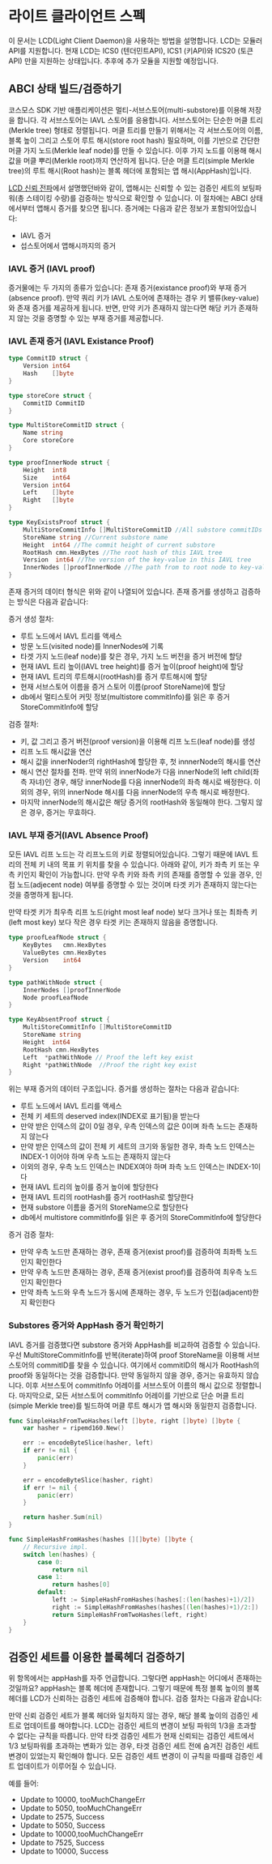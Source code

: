 # 라이트 클라이언트 스펙

이 문서는 LCD(Light Client Daemon)을 사용하는 방법을 설명합니다. LCD는 모듈러 API를 지원합니다. 현재 LCD는 ICS0 (텐더민트API), ICS1 (키API)와 ICS20 (토큰API) 만을 지원하는 상태입니다. 추후에 추가 모듈을 지원할 예정입니다.

## ABCI 상태 빌드/검증하기

코스모스 SDK 기반 애플리케이션은 멀티-서브스토어(multi-substore)를 이용해 저장을 합니다. 각 서브스토어는 IAVL 스토어를 응용합니다. 서브스토어는 단순한 머클 트리(Merkle tree) 형태로 정렬됩니다. 머클 트리를 만들기 위해서는 각 서브스토어의 이름, 블록 높이 그리고 스토어 루트 해시(store root hash) 필요하며, 이를 기반으로 간단한 머클 가지 노드(Merkle leaf node)를 만들 수 있습니다. 이후 가지 노드를 이용해 해시값을 머클 뿌리(Merkle root)까지 연산하게 됩니다. 단순 머클 트리(simple Merkle tree)의 루트 해시(Root hash)는 블록 헤더에 포함되는 앱 해시(AppHash)입니다.

<!-- ![Simple Merkle Tree](./pics/simpleMerkleTree.png) -->

[LCD 신뢰 전파](https://github.com/irisnet/cosmos-sdk/tree/bianjie/lcd_spec/docs/spec/lcd#trust-propagation)에서 설명했던바와 같이, 앱해시는 신뢰할 수 있는 검증인 세트의 보팅파워(총 스테이킹 수량)를 검증하는 방식으로 확인할 수 있습니다. 이 절차에는 ABCI 상태에서부터 앱해시 증거를 찾으면 됩니다. 증거에는 다음과 같은 정보가 포함되어있습니다:

* IAVL 증거
* 섭스토어에서 앱해시까지의 증거

### IAVL 증거 (IAVL proof)

증거물에는 두 가지의 종류가 있습니다: 존재 증거(existance proof)와 부재 증거(absence proof). 만약 쿼리 키가 IAVL 스토어에 존재하는 경우 키 밸류(key-value)와 존재 증거를 제공하게 됩니다. 반면, 만약 키가 존재하지 않는다면 해당 키가 존재하지 않는 것을 증명할 수 있는 부재 증거를 제공합니다.

### IAVL 존재 증거 (IAVL Existance Proof)

```go
type CommitID struct {
    Version int64
    Hash    []byte
}

type storeCore struct {
    CommitID CommitID
}

type MultiStoreCommitID struct {
    Name string
    Core storeCore
}

type proofInnerNode struct {
    Height  int8
    Size    int64
    Version int64
    Left    []byte
    Right   []byte
}

type KeyExistsProof struct {
    MultiStoreCommitInfo []MultiStoreCommitID //All substore commitIDs
    StoreName string //Current substore name
    Height  int64 //The commit height of current substore
    RootHash cmn.HexBytes //The root hash of this IAVL tree
    Version  int64 //The version of the key-value in this IAVL tree
    InnerNodes []proofInnerNode //The path from to root node to key-value leaf node
}
```

존재 증거의 데이터 형식은 위와 같이 나열되어 있습니다. 존재 증거를 생성하고 검증하는 방식은 다음과 같습니다:


<!-- ![Exist Proof](./pics/existProof.png) -->

증거 생성 절차:

* 루트 노드에서 IAVL 트리를 액세스
* 방문 노드(visited node)를 InnerNodes에 기록
* 타겟 가지 노드(leaf node)를 찾은 경우, 가지 노드 버전을 증거 버전에 할당
* 현재 IAVL 트리 높이(IAVL tree height)를 증거 높이(proof height)에 할당
* 현재 IAVL 트리의 루트해시(rootHash)를 증거 루트해시에 할당
* 현재 서브스토어 이름을 증거 스토어 이름(proof StoreName)에 할당
* db에서 멀티스토어 커밋 정보(multistore commitInfo)를 읽은 후 증거 StoreCommitInfo에 할당

검증 절차:

* 키, 값 그리고 증거 버전(proof version)을 이용해 리프 노드(leaf node)를 생성
* 리프 노드 해시값을 연산
* 해시 값을 innerNoder의 rightHash에 할당한 후, 첫 innnerNode의 해시를 연산
* 해시 연산 절차를 전파. 만약 위의 innerNode가 다음 innerNode의 left child(좌측 자녀)인 경우, 해당 innerNode를 다음 innerNode의 좌측 해시로 배정한다. 이 외의 경우, 위의 innerNode 해시를 다음 innerNode의 우측 해시로 배정한다.
* 마지막 innerNode의 해시값은 해당 증거의 rootHash와 동일해야 한다. 그렇지 않은 경우, 증거는 무효하다.

### IAVL 부재 증거(IAVL Absence Proof)

모든 IAVL 리프 노드는 각 리프노드의 키로 정렬되어있습니다. 그렇기 때문에 IAVL 트리의 전체 키 내의 목표 키 위치를 찾을 수 있습니다. 아래와 같이, 키가 좌측 키 또는 우측 키인지 확인이 가능합니다. 만약 우측 키와 좌측 키의 존재를 증명할 수 있을 경우, 인접 노드(adjecent node) 여부를 증명할 수 있는 것이며 타겟 키가 존재하지 않는다는 것을 증명하게 됩니다.

<!-- ![Absence Proof1](./pics/absence1.png) -->

만약 타겟 키가 최우측 리프 노드(right most leaf node) 보다 크거나 또는 최좌측 키(left most key) 보다 작은 경우 타겟 키는 존재하지 않음을 증명합니다.

<!-- ![Absence Proof2](./pics/absence2.png)![Absence Proof3](./pics/absence3.png) -->

```go
type proofLeafNode struct {
    KeyBytes   cmn.HexBytes
    ValueBytes cmn.HexBytes
    Version    int64
}

type pathWithNode struct {
    InnerNodes []proofInnerNode
    Node proofLeafNode
}

type KeyAbsentProof struct {
    MultiStoreCommitInfo []MultiStoreCommitID
    StoreName string
    Height  int64
    RootHash cmn.HexBytes
    Left  *pathWithNode // Proof the left key exist
    Right *pathWithNode  //Proof the right key exist
}
```

위는 부재 증거의 데이터 구조입니다. 증거를 생성하는 절차는 다음과 같습니다:

* 루트 노드에서 IAVL 트리를 액세스
* 전체 키 세트의 deserved index(INDEX로 표기됨)을 받는다
* 만약 받은 인덱스의 값이 0일 경우, 우측 인덱스의 값은 0이며 좌측 노드는 존재하지 않는다
* 만약 받은 인덱스의 값이 전체 키 세트의 크기와 동일한 경우, 좌측 노드 인덱스는 INDEX-1 이어야 하며 우측 노드는 존재하지 않는다
* 이외의 경우, 우측 노드 인덱스는 INDEX여야 하며 좌측 노드 인덱스는 INDEX-1이다
* 현재 IAVL 트리의 높이를 증거 높이에 할당한다
* 현재 IAVL 트리의 rootHash를 증거 rootHash로 할당한다
* 현재 substore 이름을 증거의 StoreName으로 할당한다
* db에서 multistore commitInfo를 읽은 후 증거의 StoreCommitInfo에 할당한다

증거 검증 절차:

* 만약 우측 노드만 존재하는 경우, 존재 증거(exist proof)를 검증하여 최좌특 노드인지 확인한다
* 만약 우측 노드만 존재하는 경우, 존재 증거(exist proof)를 검증하여 최우측 노드인지 확인한다
* 만약 좌측 노드와 우측 노드가 동시에 존재하는 경우, 두 노드가 인접(adjacent)한지 확인한다 

### Substores 증거와 AppHash 증거 확인하기

IAVL 증거를 검증했다면 substore 증거와 AppHash를 비교하여 검증할 수 있습니다. 우선 MultiStoreCommitInfo를 반복(iterate)하여 proof StoreName을 이용해 서브스토어의 commitID를 찾을 수 있습니다. 여기에서 commitID의 해시가 RootHash의 proof와 동일하다는 것을 검증합니다. 만약 동일하지 않을 경우, 증거는 유효하지 않습니다. 이후 서브스토어 commitInfo 어레이를 서브스토어 이름의 해시 값으로 정렬합니다. 마지막으로, 모든 서브스토어 commitInfo 어레이를 기반으로 단순 머클 트리(simple Merkle tree)를 빌드하여 머클 루트 해시가 앱 해시와 동일한지 검증합니다.


<!-- ![substore proof](./pics/substoreProof.png) -->

```go
func SimpleHashFromTwoHashes(left []byte, right []byte) []byte {
    var hasher = ripemd160.New()

    err := encodeByteSlice(hasher, left)
    if err != nil {
        panic(err)
    }

    err = encodeByteSlice(hasher, right)
    if err != nil {
        panic(err)
    }

    return hasher.Sum(nil)
}

func SimpleHashFromHashes(hashes [][]byte) []byte {
    // Recursive impl.
    switch len(hashes) {
        case 0:
            return nil
        case 1:
            return hashes[0]
        default:
            left := SimpleHashFromHashes(hashes[:(len(hashes)+1)/2])
            right := SimpleHashFromHashes(hashes[(len(hashes)+1)/2:])
            return SimpleHashFromTwoHashes(left, right)
    }
}
```

## 검증인 세트를 이용한 블록헤더 검증하기

위 항목에서는 appHash를 자주 언급합니다. 그렇다면 appHash는 어디에서 존재하는 것일까요? appHash는 블록 헤더에 존재합니다. 그렇기 때문에 특정 블록 높이의 블록헤더를 LCD가 신뢰하는 검증인 세트에 검증해야 합니다. 검증 절차는 다음과 같습니다:

<!-- ![commit verification](./pics/commitValidation.png) -->

만약 신뢰 검증인 세트가 블록 헤더와 일치하지 않는 경우, 해당 블록 높이의 검증인 세트로 업데이트를 해야합니다. LCD는 검증인 세트의 변경이 보팅 파워의 1/3을 초과할 수 없다는 규칙을 따릅니다. 만약 타겟 검증인 세트가 현재 신뢰되는 검증인 세트에서 1/3 보팅파워를 초과하는 변화가 있는 경우, 타겟 검증인 세트 전에 숨겨진 검증인 세트 변경이 있었는지 확인해야 합니다. 모든 검증인 세트 변경이 이 규칙을 따를때 검증인 세트 업데이트가 이루어질 수 있습니다.

예를 들어:

<!-- ![Update validator set to height](./pics/updateValidatorToHeight.png) -->

* Update to 10000, tooMuchChangeErr
* Update to 5050,  tooMuchChangeErr
* Update to 2575, Success
* Update to 5050, Success
* Update to 10000,tooMuchChangeErr
* Update to 7525, Success
* Update to 10000, Success
